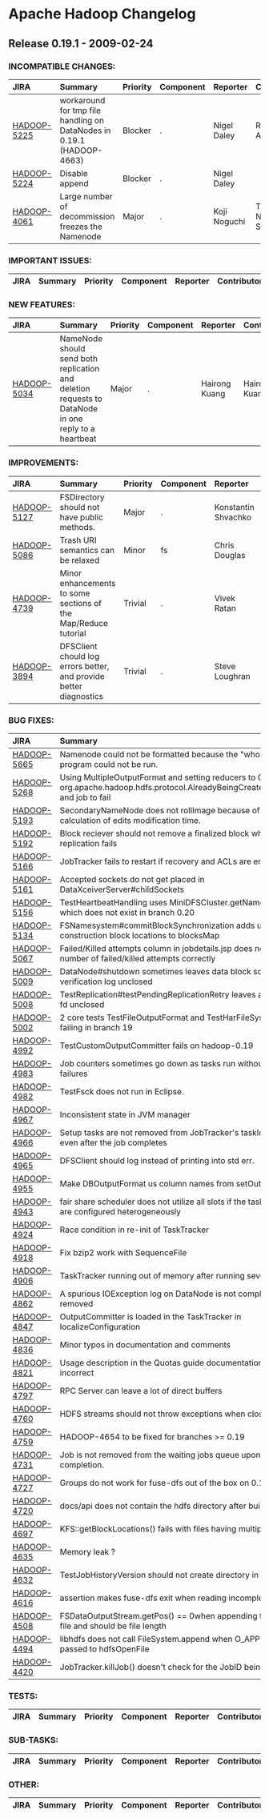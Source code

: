 
<!---
# Licensed to the Apache Software Foundation (ASF) under one
# or more contributor license agreements.  See the NOTICE file
# distributed with this work for additional information
# regarding copyright ownership.  The ASF licenses this file
# to you under the Apache License, Version 2.0 (the
# "License"); you may not use this file except in compliance
# with the License.  You may obtain a copy of the License at
#
#     http://www.apache.org/licenses/LICENSE-2.0
#
# Unless required by applicable law or agreed to in writing, software
# distributed under the License is distributed on an "AS IS" BASIS,
# WITHOUT WARRANTIES OR CONDITIONS OF ANY KIND, either express or implied.
# See the License for the specific language governing permissions and
# limitations under the License.
-->
# Apache Hadoop Changelog

## Release 0.19.1 - 2009-02-24

### INCOMPATIBLE CHANGES:

| JIRA | Summary | Priority | Component | Reporter | Contributor |
|:---- |:---- | :--- |:---- |:---- |:---- |
| [HADOOP-5225](https://issues.apache.org/jira/browse/HADOOP-5225) | workaround for tmp file handling on DataNodes in 0.19.1 (HADOOP-4663) |  Blocker | . | Nigel Daley | Raghu Angadi |
| [HADOOP-5224](https://issues.apache.org/jira/browse/HADOOP-5224) | Disable append |  Blocker | . | Nigel Daley |  |
| [HADOOP-4061](https://issues.apache.org/jira/browse/HADOOP-4061) | Large number of decommission freezes the Namenode |  Major | . | Koji Noguchi | Tsz Wo Nicholas Sze |


### IMPORTANT ISSUES:

| JIRA | Summary | Priority | Component | Reporter | Contributor |
|:---- |:---- | :--- |:---- |:---- |:---- |


### NEW FEATURES:

| JIRA | Summary | Priority | Component | Reporter | Contributor |
|:---- |:---- | :--- |:---- |:---- |:---- |
| [HADOOP-5034](https://issues.apache.org/jira/browse/HADOOP-5034) | NameNode should send both replication and deletion requests to DataNode in one reply to a heartbeat |  Major | . | Hairong Kuang | Hairong Kuang |


### IMPROVEMENTS:

| JIRA | Summary | Priority | Component | Reporter | Contributor |
|:---- |:---- | :--- |:---- |:---- |:---- |
| [HADOOP-5127](https://issues.apache.org/jira/browse/HADOOP-5127) | FSDirectory should not have public methods. |  Major | . | Konstantin Shvachko | Jakob Homan |
| [HADOOP-5086](https://issues.apache.org/jira/browse/HADOOP-5086) | Trash URI semantics can be relaxed |  Minor | fs | Chris Douglas | Chris Douglas |
| [HADOOP-4739](https://issues.apache.org/jira/browse/HADOOP-4739) | Minor enhancements to some sections of the Map/Reduce tutorial |  Trivial | . | Vivek Ratan | Vivek Ratan |
| [HADOOP-3894](https://issues.apache.org/jira/browse/HADOOP-3894) | DFSClient chould log errors better, and provide better diagnostics |  Trivial | . | Steve Loughran | Steve Loughran |


### BUG FIXES:

| JIRA | Summary | Priority | Component | Reporter | Contributor |
|:---- |:---- | :--- |:---- |:---- |:---- |
| [HADOOP-5665](https://issues.apache.org/jira/browse/HADOOP-5665) | Namenode could not be formatted because the "whoami" program could not be run. |  Major | . | Evelyn Sylvia |  |
| [HADOOP-5268](https://issues.apache.org/jira/browse/HADOOP-5268) | Using MultipleOutputFormat and setting reducers to 0 causes org.apache.hadoop.hdfs.protocol.AlreadyBeingCreatedException and job to fail |  Major | . | Thibaut |  |
| [HADOOP-5193](https://issues.apache.org/jira/browse/HADOOP-5193) | SecondaryNameNode does not rollImage because of incorrect calculation of edits modification time. |  Major | . | Konstantin Shvachko | Konstantin Shvachko |
| [HADOOP-5192](https://issues.apache.org/jira/browse/HADOOP-5192) | Block reciever should not remove a finalized block when block replication fails |  Blocker | . | Hairong Kuang | Hairong Kuang |
| [HADOOP-5166](https://issues.apache.org/jira/browse/HADOOP-5166) | JobTracker fails to restart if recovery and ACLs are enabled |  Blocker | . | Karam Singh | Amar Kamat |
| [HADOOP-5161](https://issues.apache.org/jira/browse/HADOOP-5161) | Accepted sockets do not get placed in DataXceiverServer#childSockets |  Major | . | Hairong Kuang | Hairong Kuang |
| [HADOOP-5156](https://issues.apache.org/jira/browse/HADOOP-5156) | TestHeartbeatHandling uses MiniDFSCluster.getNamesystem() which does not exist in branch 0.20 |  Major | test | Konstantin Shvachko | Hairong Kuang |
| [HADOOP-5134](https://issues.apache.org/jira/browse/HADOOP-5134) | FSNamesystem#commitBlockSynchronization adds under-construction block locations to blocksMap |  Blocker | . | Hairong Kuang | dhruba borthakur |
| [HADOOP-5067](https://issues.apache.org/jira/browse/HADOOP-5067) | Failed/Killed attempts column in jobdetails.jsp does not show the number of failed/killed attempts correctly |  Major | . | Amareshwari Sriramadasu | Amareshwari Sriramadasu |
| [HADOOP-5009](https://issues.apache.org/jira/browse/HADOOP-5009) | DataNode#shutdown sometimes leaves data block scanner verification log unclosed |  Major | . | Hairong Kuang | Hairong Kuang |
| [HADOOP-5008](https://issues.apache.org/jira/browse/HADOOP-5008) | TestReplication#testPendingReplicationRetry leaves an opened fd unclosed |  Major | test | Hairong Kuang | Hairong Kuang |
| [HADOOP-5002](https://issues.apache.org/jira/browse/HADOOP-5002) | 2 core tests TestFileOutputFormat and TestHarFileSystem are failing in branch 19 |  Blocker | . | Ravi Gummadi | Amareshwari Sriramadasu |
| [HADOOP-4992](https://issues.apache.org/jira/browse/HADOOP-4992) | TestCustomOutputCommitter fails on hadoop-0.19 |  Blocker | . | Amar Kamat | Amareshwari Sriramadasu |
| [HADOOP-4983](https://issues.apache.org/jira/browse/HADOOP-4983) | Job counters sometimes go down as tasks run without task failures |  Critical | . | Owen O'Malley | Amareshwari Sriramadasu |
| [HADOOP-4982](https://issues.apache.org/jira/browse/HADOOP-4982) | TestFsck does not run in Eclipse. |  Major | test | Konstantin Shvachko | Konstantin Shvachko |
| [HADOOP-4967](https://issues.apache.org/jira/browse/HADOOP-4967) | Inconsistent state in JVM manager |  Major | . | Amareshwari Sriramadasu | Devaraj Das |
| [HADOOP-4966](https://issues.apache.org/jira/browse/HADOOP-4966) | Setup tasks are not removed from JobTracker's taskIdToTIPMap even after the job completes |  Major | . | Amar Kamat | Amareshwari Sriramadasu |
| [HADOOP-4965](https://issues.apache.org/jira/browse/HADOOP-4965) | DFSClient should log instead of printing into std err. |  Major | test | Konstantin Shvachko | Konstantin Shvachko |
| [HADOOP-4955](https://issues.apache.org/jira/browse/HADOOP-4955) | Make DBOutputFormat us column names from setOutput(...) |  Major | . | Kevin Peterson | Kevin Peterson |
| [HADOOP-4943](https://issues.apache.org/jira/browse/HADOOP-4943) | fair share scheduler does not utilize all slots if the task trackers are configured heterogeneously |  Major | . | Zheng Shao | Zheng Shao |
| [HADOOP-4924](https://issues.apache.org/jira/browse/HADOOP-4924) | Race condition in re-init of TaskTracker |  Blocker | . | Devaraj Das | Devaraj Das |
| [HADOOP-4918](https://issues.apache.org/jira/browse/HADOOP-4918) | Fix bzip2 work with SequenceFile |  Major | io | Zheng Shao | Zheng Shao |
| [HADOOP-4906](https://issues.apache.org/jira/browse/HADOOP-4906) | TaskTracker running out of memory after running several tasks |  Blocker | . | Arun C Murthy | Sharad Agarwal |
| [HADOOP-4862](https://issues.apache.org/jira/browse/HADOOP-4862) | A spurious IOException log on DataNode is not completely removed |  Blocker | . | Raghu Angadi | Raghu Angadi |
| [HADOOP-4847](https://issues.apache.org/jira/browse/HADOOP-4847) | OutputCommitter is loaded in the TaskTracker in localizeConfiguration |  Blocker | . | Owen O'Malley | Amareshwari Sriramadasu |
| [HADOOP-4836](https://issues.apache.org/jira/browse/HADOOP-4836) | Minor typos in documentation and comments |  Trivial | documentation | Jordà Polo | Jordà Polo |
| [HADOOP-4821](https://issues.apache.org/jira/browse/HADOOP-4821) | Usage description in the Quotas guide documentations are incorrect |  Minor | documentation | Boris Shkolnik | Boris Shkolnik |
| [HADOOP-4797](https://issues.apache.org/jira/browse/HADOOP-4797) | RPC Server can leave a lot of direct buffers |  Blocker | ipc | Raghu Angadi | Raghu Angadi |
| [HADOOP-4760](https://issues.apache.org/jira/browse/HADOOP-4760) | HDFS streams should not throw exceptions when closed twice |  Major | fs, fs/s3 | Alejandro Abdelnur | Enis Soztutar |
| [HADOOP-4759](https://issues.apache.org/jira/browse/HADOOP-4759) | HADOOP-4654 to be fixed for branches \>= 0.19 |  Major | . | Amareshwari Sriramadasu | Amareshwari Sriramadasu |
| [HADOOP-4731](https://issues.apache.org/jira/browse/HADOOP-4731) | Job is not removed from the waiting jobs queue upon completion. |  Major | . | Hemanth Yamijala | Amar Kamat |
| [HADOOP-4727](https://issues.apache.org/jira/browse/HADOOP-4727) | Groups do not work for fuse-dfs out of the box on 0.19.0 |  Blocker | . | Brian Bockelman | Brian Bockelman |
| [HADOOP-4720](https://issues.apache.org/jira/browse/HADOOP-4720) | docs/api does not contain the hdfs directory after building |  Major | build | Ramya Sunil |  |
| [HADOOP-4697](https://issues.apache.org/jira/browse/HADOOP-4697) | KFS::getBlockLocations() fails with files having multiple blocks |  Major | fs | Lohit Vijayarenu | Sriram Rao |
| [HADOOP-4635](https://issues.apache.org/jira/browse/HADOOP-4635) | Memory leak ? |  Blocker | . | Marc-Olivier Fleury | Pete Wyckoff |
| [HADOOP-4632](https://issues.apache.org/jira/browse/HADOOP-4632) | TestJobHistoryVersion should not create directory in current dir. |  Major | . | Amareshwari Sriramadasu | Amar Kamat |
| [HADOOP-4616](https://issues.apache.org/jira/browse/HADOOP-4616) | assertion makes fuse-dfs exit when reading incomplete data |  Blocker | . | Marc-Olivier Fleury | Pete Wyckoff |
| [HADOOP-4508](https://issues.apache.org/jira/browse/HADOOP-4508) | FSDataOutputStream.getPos() == 0when appending to existing file and should be file length |  Major | fs | Pete Wyckoff | dhruba borthakur |
| [HADOOP-4494](https://issues.apache.org/jira/browse/HADOOP-4494) | libhdfs does not call FileSystem.append when O\_APPEND passed to hdfsOpenFile |  Major | . | Pete Wyckoff | Pete Wyckoff |
| [HADOOP-4420](https://issues.apache.org/jira/browse/HADOOP-4420) | JobTracker.killJob() doesn't check for the JobID being valid |  Minor | . | Steve Loughran | Aaron Kimball |


### TESTS:

| JIRA | Summary | Priority | Component | Reporter | Contributor |
|:---- |:---- | :--- |:---- |:---- |:---- |


### SUB-TASKS:

| JIRA | Summary | Priority | Component | Reporter | Contributor |
|:---- |:---- | :--- |:---- |:---- |:---- |


### OTHER:

| JIRA | Summary | Priority | Component | Reporter | Contributor |
|:---- |:---- | :--- |:---- |:---- |:---- |


